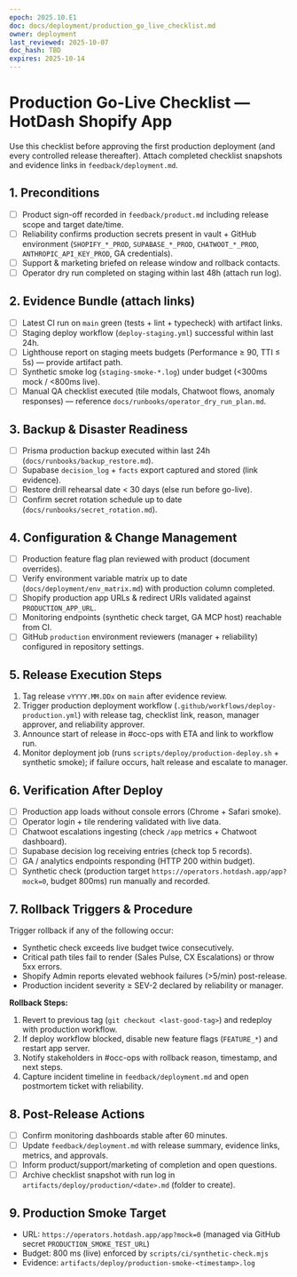 ```yaml
---
epoch: 2025.10.E1
doc: docs/deployment/production_go_live_checklist.md
owner: deployment
last_reviewed: 2025-10-07
doc_hash: TBD
expires: 2025-10-14
---
```

# Production Go-Live Checklist — HotDash Shopify App

Use this checklist before approving the first production deployment (and every controlled release thereafter). Attach completed checklist snapshots and evidence links in `feedback/deployment.md`.

## 1. Preconditions
- [ ] Product sign-off recorded in `feedback/product.md` including release scope and target date/time.
- [ ] Reliability confirms production secrets present in vault + GitHub environment (`SHOPIFY_*_PROD`, `SUPABASE_*_PROD`, `CHATWOOT_*_PROD`, `ANTHROPIC_API_KEY_PROD`, GA credentials).
- [ ] Support & marketing briefed on release window and rollback contacts.
- [ ] Operator dry run completed on staging within last 48h (attach run log).

## 2. Evidence Bundle (attach links)
- [ ] Latest CI run on `main` green (tests + lint + typecheck) with artifact links.
- [ ] Staging deploy workflow (`deploy-staging.yml`) successful within last 24h.
- [ ] Lighthouse report on staging meets budgets (Performance ≥ 90, TTI ≤ 5s) — provide artifact path.
- [ ] Synthetic smoke log (`staging-smoke-*.log`) under budget (<300ms mock / <800ms live).
- [ ] Manual QA checklist executed (tile modals, Chatwoot flows, anomaly responses) — reference `docs/runbooks/operator_dry_run_plan.md`.

## 3. Backup & Disaster Readiness
- [ ] Prisma production backup executed within last 24h (`docs/runbooks/backup_restore.md`).
- [ ] Supabase `decision_log` + `facts` export captured and stored (link evidence).
- [ ] Restore drill rehearsal date < 30 days (else run before go-live).
- [ ] Confirm secret rotation schedule up to date (`docs/runbooks/secret_rotation.md`).

## 4. Configuration & Change Management
- [ ] Production feature flag plan reviewed with product (document overrides).
- [ ] Verify environment variable matrix up to date (`docs/deployment/env_matrix.md`) with production column completed.
- [ ] Shopify production app URLs & redirect URIs validated against `PRODUCTION_APP_URL`.
- [ ] Monitoring endpoints (synthetic check target, GA MCP host) reachable from CI.
- [ ] GitHub `production` environment reviewers (manager + reliability) configured in repository settings.

## 5. Release Execution Steps
1. Tag release `vYYYY.MM.DDx` on `main` after evidence review.
2. Trigger production deployment workflow (`.github/workflows/deploy-production.yml`) with release tag, checklist link, reason, manager approver, and reliability approver.
3. Announce start of release in #occ-ops with ETA and link to workflow run.
4. Monitor deployment job (runs `scripts/deploy/production-deploy.sh` + synthetic smoke); if failure occurs, halt release and escalate to manager.

## 6. Verification After Deploy
- [ ] Production app loads without console errors (Chrome + Safari smoke).
- [ ] Operator login + tile rendering validated with live data.
- [ ] Chatwoot escalations ingesting (check `/app` metrics + Chatwoot dashboard).
- [ ] Supabase decision log receiving entries (check top 5 records).
- [ ] GA / analytics endpoints responding (HTTP 200 within budget).
- [ ] Synthetic check (production target `https://operators.hotdash.app/app?mock=0`, budget 800ms) run manually and recorded.

## 7. Rollback Triggers & Procedure
Trigger rollback if any of the following occur:
- Synthetic check exceeds live budget twice consecutively.
- Critical path tiles fail to render (Sales Pulse, CX Escalations) or throw 5xx errors.
- Shopify Admin reports elevated webhook failures (>5/min) post-release.
- Production incident severity ≥ SEV-2 declared by reliability or manager.

**Rollback Steps:**
1. Revert to previous tag (`git checkout <last-good-tag>`) and redeploy with production workflow.
2. If deploy workflow blocked, disable new feature flags (`FEATURE_*`) and restart app server.
3. Notify stakeholders in #occ-ops with rollback reason, timestamp, and next steps.
4. Capture incident timeline in `feedback/deployment.md` and open postmortem ticket with reliability.

## 8. Post-Release Actions
- [ ] Confirm monitoring dashboards stable after 60 minutes.
- [ ] Update `feedback/deployment.md` with release summary, evidence links, metrics, and approvals.
- [ ] Inform product/support/marketing of completion and open questions.
- [ ] Archive checklist snapshot with run log in `artifacts/deploy/production/<date>.md` (folder to create).

## 9. Production Smoke Target
- URL: `https://operators.hotdash.app/app?mock=0` (managed via GitHub secret `PRODUCTION_SMOKE_TEST_URL`)
- Budget: 800 ms (live) enforced by `scripts/ci/synthetic-check.mjs`
- Evidence: `artifacts/deploy/production-smoke-<timestamp>.log`
